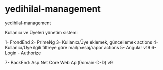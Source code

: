 # yedihilal-management
yedihilal-management

Kullanıcı ve Üyeleri yönetim sistemi

1- FrondEnd
2- PrimeNg
3- Kullanıcı/Üye eklemek, güncellemek actions
4- Kullanıcı/Üye ilgili filtreye göre mail/mesaj/rapor actions
5- Angular v19
6- Login - Authorize

7- BackEnd: Asp.Net Core Web Api(Domain-D-D) v9

